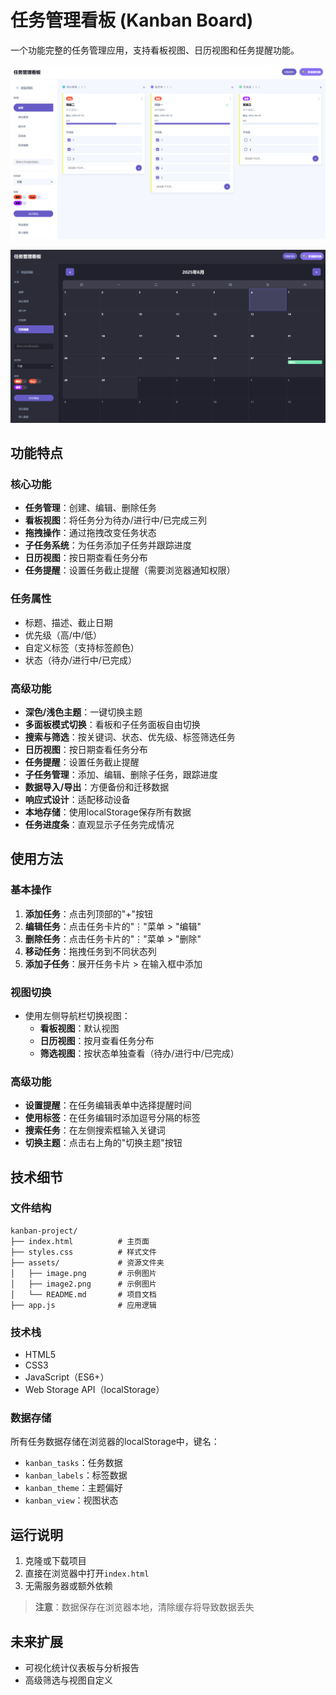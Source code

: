 # 任务管理看板 (Kanban Board)

一个功能完整的任务管理应用，支持看板视图、日历视图和任务提醒功能。

![Kanban Board 截图](/assets/image.png) 

![Kanban Board 截图](/assets/image2.png)

## 功能特点

### 核心功能
- **任务管理**：创建、编辑、删除任务
- **看板视图**：将任务分为待办/进行中/已完成三列
- **拖拽操作**：通过拖拽改变任务状态
- **子任务系统**：为任务添加子任务并跟踪进度
- **日历视图**：按日期查看任务分布
- **任务提醒**：设置任务截止提醒（需要浏览器通知权限）

### 任务属性
- 标题、描述、截止日期
- 优先级（高/中/低）
- 自定义标签（支持标签颜色）
- 状态（待办/进行中/已完成）

### 高级功能
- **深色/浅色主题**：一键切换主题
- **多面板模式切换**：看板和子任务面板自由切换
- **搜索与筛选**：按关键词、状态、优先级、标签筛选任务
- **日历视图**：按日期查看任务分布
- **任务提醒**：设置任务截止提醒
- **子任务管理**：添加、编辑、删除子任务，跟踪进度
- **数据导入/导出**：方便备份和迁移数据
- **响应式设计**：适配移动设备
- **本地存储**：使用localStorage保存所有数据
- **任务进度条**：直观显示子任务完成情况

## 使用方法

### 基本操作
1. **添加任务**：点击列顶部的"+"按钮
2. **编辑任务**：点击任务卡片的"⋮"菜单 > "编辑"
3. **删除任务**：点击任务卡片的"⋮"菜单 > "删除"
4. **移动任务**：拖拽任务到不同状态列
5. **添加子任务**：展开任务卡片 > 在输入框中添加

### 视图切换
- 使用左侧导航栏切换视图：
  - **看板视图**：默认视图
  - **日历视图**：按月查看任务分布
  - **筛选视图**：按状态单独查看（待办/进行中/已完成）

### 高级功能
- **设置提醒**：在任务编辑表单中选择提醒时间
- **使用标签**：在任务编辑时添加逗号分隔的标签
- **搜索任务**：在左侧搜索框输入关键词
- **切换主题**：点击右上角的"切换主题"按钮

## 技术细节

### 文件结构
```
kanban-project/
├── index.html          # 主页面
├── styles.css          # 样式文件
├── assets/             # 资源文件夹
│   ├── image.png       # 示例图片
│   ├── image2.png      # 示例图片
│   └── README.md       # 项目文档
├── app.js              # 应用逻辑
```

### 技术栈
- HTML5
- CSS3
- JavaScript（ES6+）
- Web Storage API（localStorage）

### 数据存储
所有任务数据存储在浏览器的localStorage中，键名：
- `kanban_tasks`：任务数据
- `kanban_labels`：标签数据
- `kanban_theme`：主题偏好
- `kanban_view`：视图状态

## 运行说明
1. 克隆或下载项目
2. 直接在浏览器中打开`index.html`
3. 无需服务器或额外依赖

> **注意**：数据保存在浏览器本地，清除缓存将导致数据丢失

## 未来扩展
- 可视化统计仪表板与分析报告
-  高级筛选与视图自定义

